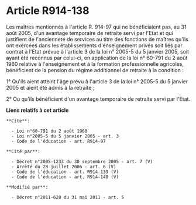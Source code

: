 # Article R914-138

Les maîtres mentionnés à l'article R. 914-97 qui ne bénéficiaient pas, au 31 août 2005, d'un avantage temporaire de retraite
servi par l'Etat et qui justifient de l'ancienneté de services au titre des fonctions de maîtres qu'ils ont exercées dans les
établissements d'enseignement privés soit liés par contrat à l'Etat prévue à l'article 3 de la loi n° 2005-5 du 5 janvier
2005, soit ayant été reconnus par celui-ci, en application de la loi n° 60-791 du 2 août 1960 relative à l'enseignement et à
la formation professionnelle agricoles, bénéficient de la pension du régime additionnel de retraite à la condition : 

1° Qu'ils aient atteint l'âge prévu à l'article 3 de la loi n° 2005-5 du 5 janvier 2005 et aient été admis à la retraite ; 

2° Ou qu'ils bénéficient d'un avantage temporaire de retraite servi par l'Etat.

**Liens relatifs à cet article**

	**Cite**:

	  - Loi n°60-791 du 2 août 1960
	  - Loi n°2005-5 du 5 janvier 2005 - art. 3
	  - Code de l'éducation - art. R914-97

	**Cité par**:

	  - Décret n°2005-1233 du 30 septembre 2005 - art. 7 (V)
	  - Arrêté du 28 juillet 2006 - art. 6 (V)
	  - Code de l'éducation - art. R914-139 (V)
	  - Code de l'éducation - art. R914-140 (V)

	**Modifié par**:

	  - Décret n°2011-620 du 31 mai 2011 - art. 5
